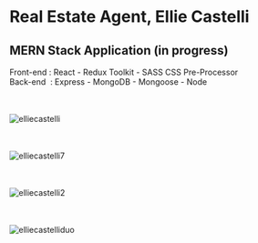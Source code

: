 <h1>Real Estate Agent, Ellie Castelli</h1>

<h2>MERN Stack Application (in progress)</h2>
Front-end : React - Redux Toolkit - SASS CSS Pre-Processor<br>
Back-end&nbsp;  : Express - MongoDB - Mongoose - Node<br><br><br>



![elliecastelli](https://user-images.githubusercontent.com/38325801/191254140-15d6d734-ccf4-42bd-b69e-171f9264d16b.png)<br><br><br>

![elliecastelli7](https://user-images.githubusercontent.com/38325801/191249351-35275d9d-52e1-4dc7-8aef-9cfde311ca6a.png)<br><br><br>

![elliecastelli2](https://user-images.githubusercontent.com/38325801/191249369-a7a573c0-9543-4e2f-88cd-fe1dc73b1f53.png)<br><br><br>

![elliecastelliduo](https://user-images.githubusercontent.com/38325801/191250095-74bb1d1e-f44e-4e24-9ae3-2307bda7aada.png)<br><br><br>